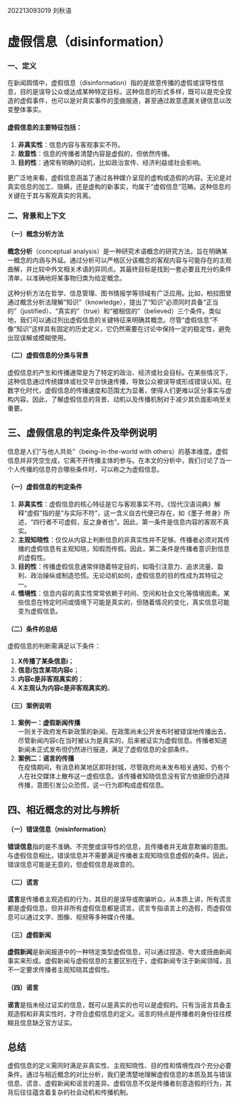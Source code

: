 202213093019 刘秋语
# 虚假信息（disinformation）

### 一、定义

在新闻舆情中，虚假信息（disinformation）指的是故意传播的虚假或误导性信息，目的是误导公众或达成某种特定目标。这种信息的形式多样，既可以是完全捏造的虚假事件，也可以是对真实事件的歪曲报道，甚至通过故意遗漏关键信息以改变整体事实。

#### 虚假信息的主要特征包括：

1. **非真实性**：信息内容与客观事实不符。
2. **故意性**：信息的传播者清楚内容是虚假的，但依然传播。
3. **目的性**：通常有明确的动机，比如政治宣传、经济利益或社会影响。

更广泛地来看，虚假信息涵盖了通过各种媒介呈现的虚构或造假的内容。无论是对真实信息的加工、隐瞒，还是虚构的新事实，均属于“虚假信息”范畴。这种信息的关键在于其与客观真实的背离。

### 二、背景和上下文

#### （一）概念分析方法

**概念分析**（conceptual analysis）是一种研究术语概念的研究方法，旨在明确某一概念的内涵与外延。通过分析可以严格区分该概念的客观内容与可能存在的主观曲解，并比较中外文相关术语的异同点。其最终目标是找到一套必要且充分的条件清单，以准确地将某事物归类为给定概念。

这种分析方法在哲学、信息管理、图书情报学等领域有广泛应用。比如，柏拉图曾通过概念分析法理解“知识”（knowledge），提出了“知识”必须同时具备“正当的”（justified）、“真实的”（true）和“被相信的”（believed）三个条件。类似地，我们可以通过列出虚假信息的关键特征来明确其概念。尽管“虚假信息”不像“知识”这样具有固定的历史定义，它仍然需要在讨论中保持一定的稳定性，避免出现误解或模糊使用。

#### （二）虚假信息的分类与背景

虚假信息的产生和传播通常是为了特定的政治、经济或社会目标。在某些情况下，这种信息通过传统媒体或社交平台快速传播，导致公众被误导或形成错误认知。在数字化时代，虚假信息的传播速度和范围尤为显著，使得人们更难以区分事实与虚构内容。因此，了解虚假信息的背景、动机以及传播机制对于减少其负面影响至关重要。

## 三、虚假信息的判定条件及举例说明

信息是人们“与他人共处”（being-in-the-world with others）的基本维度。虚假信息并非凭空生成，它离不开传播主体的参与。在本文的分析中，我们讨论了当一个人传播的信息符合哪些条件时，可以称之为虚假信息。

#### （一）虚假信息的判定条件

1. **非真实性**：虚假信息的核心特征是它与客观事实不符。《现代汉语词典》解释“虚假”指的是“与实际不符”，这一含义自古代便已存在，如《墨子·修身》所述，“四行者不可虚假，反之身者也”。因此，第一条件是信息内容的客观不真实。
2. **主观知晓性**：仅仅从内容上判断信息的非真实性并不足够。传播者必须对其传播的虚假信息有主观知晓，知假而传假。因此，第二条件是传播者意识到信息的虚假性。
3. **目的性**：传播虚假信息通常伴随着特定目的，如吸引注意力、追求流量、盈利、政治操纵或制造恐慌。无论动机如何，虚假信息的目的性成为其特征之一。
4. **情境性**：信息内容的真实性常常依赖于时间、空间和社会文化等情境因素。某些信息在特定时间或情境下可能是真实的，但随着情况的变化，真实信息可能变为虚假信息。

#### （二）条件的总结

虚假信息的判断需满足以下条件：

1. **X传播了某条信息i**；
2. **信息i包含某项内容c**；
3. **内容c是非客观真实的**；
4. **X主观认为内容c是非客观真实的**。

#### （三）案例说明

1. **案例一：虚假新闻传播**  
   一则关于政府发布新政策的新闻，在政策尚未公开发布时被错误地传播出去，尽管新闻内容c在当时被认为是真实的，后来被证实为虚假信息。传播者知道新闻未正式发布但仍然进行报道，满足了虚假信息的全部条件。
2. **案例二：谣言的传播**  
   在疫情期间，有消息称某地区即将封城，尽管政府尚未发布相关通知，仍有个人在社交媒体上散布这一虚假信息。该传播者知晓信息没有官方依据但仍选择传播，意图引发公众恐慌，这一行为即构成虚假信息。

## 四、相近概念的对比与辨析

#### （一）错误信息（misinformation）

**错误信息**指的是不准确、不完整或误导性的信息，且传播者并无故意欺骗的意图。与虚假信息相比，错误信息并不需要满足传播者主观知晓信息虚假的条件。因此，错误信息可能是无意的，但虚假信息是故意的。

#### （二）谎言

**谎言**是传播者主观造假的行为，其目的是误导或欺骗听众。从本质上讲，所有谎言都是虚假信息，但并非所有虚假信息都是谎言。谎言专指语言上的造假，而虚假信息可以通过文字、图像、视频等多种媒介传播。

#### （三）虚假新闻

**虚假新闻**是新闻报道中的一种特定类型虚假信息，可以通过捏造、夸大或扭曲新闻事实来形成。虚假新闻与虚假信息的主要区别在于，虚假新闻专注于新闻领域，且不一定要求传播者主观知晓其虚假性。

#### （四）谣言

**谣言**是指未经过证实的信息，既可以是真实的也可以是虚假的。只有当谣言具备主观造假和非真实性时，才符合虚假信息的定义。谣言的特点是传播者的身份往往模糊且信息缺乏官方证实。

## 总结

虚假信息的定义需同时满足非真实性、主观知晓性、目的性和情境性四个充分必要条件。通过与相近概念的对比分析，我们更清楚地理解虚假信息的本质及其与错误信息、谎言、虚假新闻和谣言的差异。虚假信息不仅是传播者刻意造假的行为，其背后往往蕴含着复杂的社会动机和传播机制。







